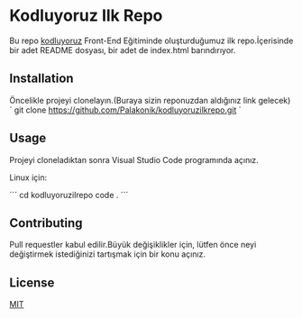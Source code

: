 # Kodluyoruz Ilk Repo


Bu repo [kodluyoruz](kodluyoruz.org) Front-End Eğitiminde oluşturduğumuz ilk repo.İçerisinde bir adet README dosyası, bir adet de index.html barındırıyor.


## Installation

Öncelikle projeyi clonelayın.(Buraya sizin reponuzdan aldığınız link gelecek)
´ git clone https://github.com/Palakonik/kodluyoruzilkrepo.git ´

## Usage

Projeyi cloneladıktan sonra Visual Studio Code programında açınız.

Linux için:

´´´ cd kodluyoruzilrepo
code . ´´´

## Contributing

Pull requestler kabul edilir.Büyük değişiklikler için, lütfen önce neyi değiştirmek istediğinizi tartışmak için bir konu açınız.

## License 

[MIT](https://choosealicense.com/licenses/mit/)
